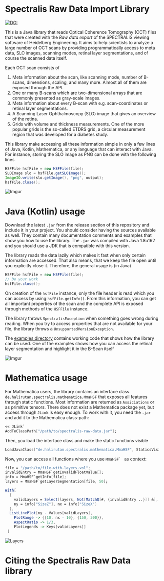 # Spectralis Raw Data Import Library

[![DOI](https://zenodo.org/badge/78396315.svg)](https://zenodo.org/badge/latestdoi/78396315)

This is a Java library that reads Optical Coherence Tomography (OCT) files that were created with the *Raw data export* of the SPECTRALIS viewing software of Heidelberg Engineering.
It aims to help scientists to analyze a large number of OCT scans by providing programmatically access to meta data, SLO images, scanning modes, retinal layer segmentations, and of course the scanned data itself.

Each OCT scan consists of

1. Meta information about the scan, like scanning mode, number of B-scans, dimensions, scaling, and many more. Almost all of them are exposed through the API.
2. One or many B-scans which are two-dimensional arrays that are commonly presented as gray-scale images.
3. Meta information about every B-scan with e.g. scan-coordinates or retinal layer segmentations. 
4. A Scanning Laser Ophthalmoscopy (SLO) image that gives an overview of the retina.
5. Grids with volume and thickness measurements. One of the more popular grids is the so-called ETDRS grid, a circular measurement region that was developed for a diabetes study.

This library make accessing all these information simple in only a few lines of Java, Kotlin, Mathematica, or any language that can interact with Java.
For instance, storing the SLO image as PNG can be done with the following lines

```java
HSFFile hsfFile = new HSFFile(file);
SLOImage slo = hsfFile.getSLOImage();
ImageIO.write(slo.getImage(), "png", output);
hsfFile.close();
```
![Imgur](https://i.imgur.com/OPebRMVm.png)

# Java (Kotlin) usage

Download the latest `.jar` from the release section of this repository and include it in your project.
You should consider having the sources available as well.
They contain many documentation comments and examples that show you how to use the library.
The `.jar` was compiled with Java 1.8u162 and you should use a JDK that is compatible with this version.

The library reads the data lazily which makes it fast when only certain information are accessed.
That also means, that we keep the file open until you explicitly close it.
Therefore, the general usage is (in Java)

```java
HSFFile hsfFile = new HSFFile(file);
// Do your work
hsfFile.close();
```

On creation of the `hsfFile` instance, only the file header is read which you can access by using `hsfFile.getInfo()`.
From this information, you can get all important properties of the scan and the complete API is exposed through methods of the `HSFFile` instance.

The library throws `SpectralisException` when something goes wrong during reading.
When you try to access properties that are not available for your file, the library throws a `UnsupportedVersionException`.

The [examples directory](https://github.com/halirutan/spectralis-raw-data/tree/master/src/de/halirutan/spectralis/examples) contains working code that shows how the library can be used. 
One of the examples shows how you can access the retinal layer segmentation and highlight it in the B-Scan itself

![Imgur](https://i.imgur.com/SQL0msS.png)

# Mathematica usage

For Mathematica users, the library contains an interface class `de.halirutan.spectralis.mathematica.MmaHSF` that exposes all features through static functions.
Most information are returned as `Assiciations` or as primitive tensors.
There does not exist a Mathematica package yet, but access through `JLink` is easy enough.
To work with it, you need the `.jar` and add it to the Mathematica class-path:

```mathematica
<< JLink`
AddToClassPath["/path/to/spectralis-raw-data.jar"];
```

Then, you load the interface class and make the static functions visible

```mathematica
LoadJavaClass["de.halirutan.spectralis.mathematica.MmaHSF", StaticsVisible -> True]
```

Now, you can access all functions where you use ``MmaHSF` `` as context:

```mathematica
file = "/path/to/file-with-layers.vol";
invalidEntry = MmaHSF`getInvalidFloatValue[];
info = MmaHSF`getInfo[file];
layers = MmaHSF`getLayerSegmentation[file, 50];

With[
  {
    validLayers = Select[layers, Not[MatchQ[#, {invalidEntry ..}]] &], 
    ny = info["SizeZ"], nx = info["SizeX"]
  },
  ListLinePlot[ny - Values[validLayers],
    PlotRange -> {{10, nx - 10}, {150, 300}},
    AspectRatio -> 1/3,
    PlotLegends -> Keys[validLayers]]
 ]
```

![Layers](http://i.stack.imgur.com/tOCly.png)

# Citing the Spectralis Raw Data library

